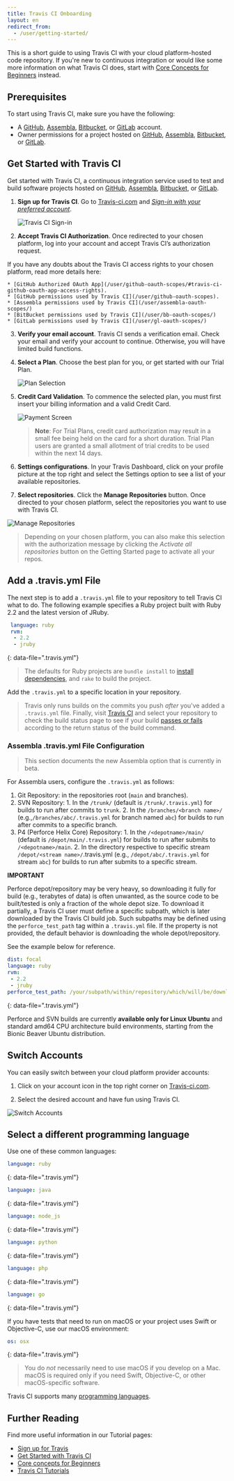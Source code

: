 ```yaml
---
title: Travis CI Onboarding
layout: en
redirect_from:
  - /user/getting-started/
---
```


This is a short guide to using Travis CI with your cloud platform-hosted code repository. If you're new to continuous integration or would like some more information on what Travis CI does, start with [Core Concepts for Beginners](/user/for-beginners/)
instead.

## Prerequisites

To start using Travis CI, make sure you have the following:

 * A [GitHub](https://github.com/), [Assembla](https://www.assembla.com/), [Bitbucket](https://bitbucket.org/), or [GitLab](https://about.gitlab.com/) account.
 * Owner permissions for a project hosted on [GitHub](https://help.github.com/categories/importing-your-projects-to-github/), [Assembla](https://articles.assembla.com/en/articles/1665737-advanced-user-permissions-controls), [Bitbucket](https://confluence.atlassian.com/bitbucket/transfer-repository-ownership-289964397.html), or [GitLab](https://www.tutorialspoint.com/gitlab/gitlab_user_permissions.htm).

## Get Started with Travis CI

Get started with Travis CI, a continuous integration service used to test and build software projects hosted on [GitHub](https://github.com/), [Assembla](https://www.assembla.com/), [Bitbucket](https://bitbucket.org/), or [GitLab](https://about.gitlab.com/).

1. **Sign up for Travis CI**. 
Go to [Travis-ci.com](https://app.travis-ci.com) and [*Sign-in with your preferred account*](https://app.travis-ci.com/signin).

   ![Travis CI Sign-in](/user/images/onboarding-travis-sign-in.png)

2. **Accept Travis CI Authorization**. 
Once redirected to your chosen platform, log into your account and accept Travis CI’s authorization request. 

  If you have any doubts about the Travis CI access rights to your chosen platform, read more details here:
    
    * [GitHub Authorized OAuth App](/user/github-oauth-scopes/#travis-ci-github-oauth-app-access-rights).
    * [GitHub permissions used by Travis CI](/user/github-oauth-scopes).
    * [Assembla permissions used by Travis CI](/user/assembla-oauth-scopes/)
    * [BitBucket permissions used by Travis CI](/user/bb-oauth-scopes/)
    * [GitLab permissions used by Travis CI](/user/gl-oauth-scopes/)

3. **Verify your email account**. 
Travis CI sends a verification email. Check your email and verify your account to continue. Otherwise, you will have limited build functions.

4. **Select a Plan**. 
Choose the best plan for you, or get started with our Trial Plan.

   ![Plan Selection](/user/images/onboarding-select-plan.png)

5. **Credit Card Validation**. 
To commence the selected plan, you must first insert your billing information and a valid Credit Card.

   ![Payment Screen](/user/images/onboarding-payment.png)

   > **Note**: For Trial Plans, credit card authorization may result in a small fee being held on the card for a short duration. Trial Plan users are granted a small allotment of trial credits to be used within the next 14 days.

6. **Settings configurations**.
In your Travis Dashboard, click on your profile picture at the top right and select the Settings option to see a list of your available repositories.

7. **Select repositories**.
Click the **Manage Repositories** button. Once directed to your chosen platform, select the repositories you want to use with Travis CI. 

![Manage Repositories](/user/images/onboarding-manage-repositories.png)

> Depending on your chosen platform, you can also make this selection with the authorization message by clicking the *Activate all repositories* button on the Getting Started page to activate all your repos.


## Add a .travis.yml File

The next step is to add a `.travis.yml` file to your repository to tell Travis CI what to do. The following example specifies a Ruby project built with Ruby 2.2 and the latest version of JRuby.

  ```yaml
   language: ruby
   rvm:
    - 2.2
    - jruby
   ```
   {: data-file=".travis.yml"}

> The defaults for Ruby projects are `bundle install` to [install dependencies](/user/job-lifecycle/#customizing-the-installation-phase),
   and `rake` to build the project.

Add the `.travis.yml` to a specific location in your repository.

> Travis only runs builds on the commits you push *after* you've added a `.travis.yml` file.
Finally, visit [Travis CI](https://app.travis-ci.com) and select your repository to check the build status page to see if your build [passes or fails](/user/job-lifecycle/#breaking-the-build) according to the return status of the build command.

### Assembla .travis.yml File Configuration

<blockquote class="beta">
  <p>
    This section documents the new Assembla option that is currently in beta.
  </p>
</blockquote>

For Assembla users, configure the `.travis.yml` as follows:
1. Git Repository:  in the repositories root (`main` and branches).
2. SVN Repository:
        1. In the `/trunk/` (default is `/trunk/.travis.yml`) for builds to run after commits to `trunk`.
        2. In the `/branches/<branch name>/` (e.g.,`/branches/abc/.travis.yml` for branch named `abc`) for builds to run after commits to a specific branch.
3. P4 (Perforce Helix Core) Repository:
        1. In the `/<depotname>/main/` (default is `/depot/main/.travis.yml`) for builds to run after submits to `/<depotname>/main`.
        2. In the directory respective to specific stream `/depot/<stream name>/`.travis.yml (e.g., `/depot/abc/.travis.yml` for stream `abc`) for builds to run after submits to a specific stream.

 **IMPORTANT**

Perforce depot/repository may be very heavy, so downloading it fully for build (e.g., terabytes of data) is often unwanted, as the source code to be built/tested is only a fraction of the whole depot size. To download it partially, a Travis CI user must define a specific subpath, which is later downloaded by the Travis CI build job. Such subpaths may be defined using the `perforce_test_path` tag within a `.travis.yml` file. If the property is not provided, the default behavior is downloading the whole depot/repository. 

See the example below for reference.

   ```yaml
   dist: focal
   language: ruby
   rvm:
    - 2.2
    - jruby
   perforce_test_path: /your/subpath/within/repository/which/will/be/downloaded
   ```
   {: data-file=".travis.yml"}

Perforce and SVN builds are currently **available only for Linux Ubuntu** and standard amd64 CPU architecture build environments, starting from the Bionic Beaver Ubuntu distribution.


## Switch Accounts

You can easily switch between your cloud platform provider accounts:

1. Click on your account icon in the top right corner on [Travis-ci.com](https://app.travis-ci.com).

2. Select the desired account and have fun using Travis CI.

![Switch Accounts](/user/images/onboarding-settings.png)

## Select a different programming language

Use one of these common languages:

```yaml
language: ruby
```
{: data-file=".travis.yml"}

```yaml
language: java
```
{: data-file=".travis.yml"}

```yaml
language: node_js
```
{: data-file=".travis.yml"}

```yaml
language: python
```
{: data-file=".travis.yml"}

```yaml
language: php
```
{: data-file=".travis.yml"}

```yaml
language: go
```
{: data-file=".travis.yml"}

If you have tests that need to run on macOS or your project uses Swift or
Objective-C, use our macOS environment:

```yaml
os: osx
```
{: data-file=".travis.yml"}

> You do *not* necessarily need to use macOS if you develop on a Mac.
> macOS is required only if you need Swift, Objective-C, or other
> macOS-specific software.

Travis CI supports many [programming languages](/user/languages/).

## Further Reading

Find more useful information in our Tutorial pages:

* [Sign up for Travis](https://youtu.be/IZJJxl9BkmA)
* [Get Started with Travis CI](https://youtu.be/_Og2kydTLWk)
* [Core concepts for Beginners](https://youtu.be/EER3AWu4sqM)
* [Travis CI Tutorials](/user/tutorials/tutorials-overview/)
